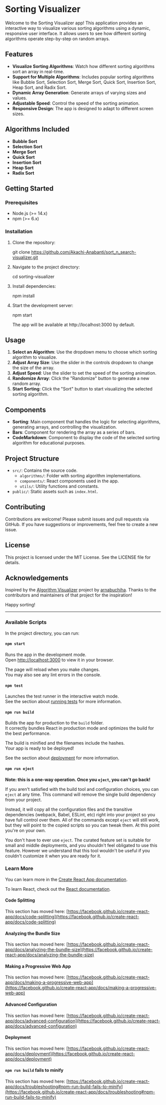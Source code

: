 # Sorting Visualizer

Welcome to the Sorting Visualizer app! This application provides an interactive way to visualize various sorting algorithms using a dynamic, responsive user interface. It allows users to see how different sorting algorithms operate step-by-step on random arrays.

## Features

- **Visualize Sorting Algorithms**: Watch how different sorting algorithms sort an array in real-time.
- **Support for Multiple Algorithms**: Includes popular sorting algorithms like Bubble Sort, Selection Sort, Merge Sort, Quick Sort, Insertion Sort, Heap Sort, and Radix Sort.
- **Dynamic Array Generation**: Generate arrays of varying sizes and values.
- **Adjustable Speed**: Control the speed of the sorting animation.
- **Responsive Design**: The app is designed to adapt to different screen sizes.

## Algorithms Included

- **Bubble Sort**
- **Selection Sort**
- **Merge Sort**
- **Quick Sort**
- **Insertion Sort**
- **Heap Sort**
- **Radix Sort**

## Getting Started

### Prerequisites

- Node.js (>= 14.x)
- npm (>= 6.x)

### Installation

1. Clone the repository:

   git clone https://github.com/Akachi-Anabanti/sort_n_search-visualizer.git

2. Navigate to the project directory:

   cd sorting-visualizer

3. Install dependencies:

   npm install

4. Start the development server:

   npm start

   The app will be available at http://localhost:3000 by default.

## Usage

1. **Select an Algorithm**: Use the dropdown menu to choose which sorting algorithm to visualize.
2. **Adjust Array Size**: Use the slider in the controls dropdown to change the size of the array.
3. **Adjust Speed**: Use the slider to set the speed of the sorting animation.
4. **Randomize Array**: Click the "Randomize" button to generate a new random array.
5. **Start Sorting**: Click the "Sort" button to start visualizing the selected sorting algorithm.

## Components

- **Sorting**: Main component that handles the logic for selecting algorithms, generating arrays, and controlling the visualization.
- **Bars**: Component for rendering the array as a series of bars.
- **CodeMarkdown**: Component to display the code of the selected sorting algorithm for educational purposes.

## Project Structure

- `src/`: Contains the source code.
  - `algorithms/`: Folder with sorting algorithm implementations.
  - `components/`: React components used in the app.
  - `utils/`: Utility functions and constants.
- `public/`: Static assets such as `index.html`.

## Contributing

Contributions are welcome! Please submit issues and pull requests via GitHub. If you have suggestions or improvements, feel free to create a new issue.

## License

This project is licensed under the MIT License. See the LICENSE file for details.

## Acknowledgements

Inspired by the [Algorithm Visualizer](https://github.com/arnabuchiha/Algorithm-Visualizer) project by [arnabuchiha](https://github.com/arnabuchiha). Thanks to the contributors and maintainers of that project for the inspiration!

Happy sorting!

---

### Available Scripts

In the project directory, you can run:

#### `npm start`

Runs the app in the development mode.\
Open [http://localhost:3000](http://localhost:3000) to view it in your browser.

The page will reload when you make changes.\
You may also see any lint errors in the console.

#### `npm test`

Launches the test runner in the interactive watch mode.\
See the section about [running tests](https://facebook.github.io/create-react-app/docs/running-tests) for more information.

#### `npm run build`

Builds the app for production to the `build` folder.\
It correctly bundles React in production mode and optimizes the build for the best performance.

The build is minified and the filenames include the hashes.\
Your app is ready to be deployed!

See the section about [deployment](https://facebook.github.io/create-react-app/docs/deployment) for more information.

#### `npm run eject`

**Note: this is a one-way operation. Once you `eject`, you can't go back!**

If you aren't satisfied with the build tool and configuration choices, you can `eject` at any time. This command will remove the single build dependency from your project.

Instead, it will copy all the configuration files and the transitive dependencies (webpack, Babel, ESLint, etc) right into your project so you have full control over them. All of the commands except `eject` will still work, but they will point to the copied scripts so you can tweak them. At this point you're on your own.

You don't have to ever use `eject`. The curated feature set is suitable for small and middle deployments, and you shouldn't feel obligated to use this feature. However we understand that this tool wouldn't be useful if you couldn't customize it when you are ready for it.

### Learn More

You can learn more in the [Create React App documentation](https://facebook.github.io/create-react-app/docs/getting-started).

To learn React, check out the [React documentation](https://reactjs.org/).

#### Code Splitting

This section has moved here: [https://facebook.github.io/create-react-app/docs/code-splitting](https://facebook.github.io/create-react-app/docs/code-splitting)

#### Analyzing the Bundle Size

This section has moved here: [https://facebook.github.io/create-react-app/docs/analyzing-the-bundle-size](https://facebook.github.io/create-react-app/docs/analyzing-the-bundle-size)

#### Making a Progressive Web App

This section has moved here: [https://facebook.github.io/create-react-app/docs/making-a-progressive-web-app](https://facebook.github.io/create-react-app/docs/making-a-progressive-web-app)

#### Advanced Configuration

This section has moved here: [https://facebook.github.io/create-react-app/docs/advanced-configuration](https://facebook.github.io/create-react-app/docs/advanced-configuration)

#### Deployment

This section has moved here: [https://facebook.github.io/create-react-app/docs/deployment](https://facebook.github.io/create-react-app/docs/deployment)

#### `npm run build` fails to minify

This section has moved here: [https://facebook.github.io/create-react-app/docs/troubleshooting#npm-run-build-fails-to-minify](https://facebook.github.io/create-react-app/docs/troubleshooting#npm-run-build-fails-to-minify)

